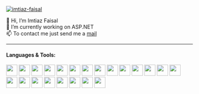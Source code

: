 <p align="left" dir="auto"> <a target="_blank" rel="noopener noreferrer" href="https://camo.githubusercontent.com/540580dcce6e90d4aebd5e07b40f66d3e8eab0087e81ce63383eaab786e922e6/68747470733a2f2f6b6f6d617265762e636f6d2f67687076632f3f757365726e616d653d6173696d612d63686f776468757279266c6162656c3d50726f66696c65253230766965777326636f6c6f723d313239653030267374796c653d706c6173746963"><img src="https://camo.githubusercontent.com/540580dcce6e90d4aebd5e07b40f66d3e8eab0087e81ce63383eaab786e922e6/68747470733a2f2f6b6f6d617265762e636f6d2f67687076632f3f757365726e616d653d6173696d612d63686f776468757279266c6162656c3d50726f66696c65253230766965777326636f6c6f723d313239653030267374796c653d706c6173746963" alt="imtiaz-faisal" data-canonical-src="https://komarev.com/ghpvc/?username=imtiaz-faisal&amp;label=Profile%20views&amp;color=129e00&amp;style=plastic" style="max-width: 100%;"></a> </p>

 👋 Hi, I’m Imtiaz Faisal <br>
 🌱 I’m currently working on ASP.NET <br>
 📫 To contact me just send me a <a href="mailto:imtiaz.faisal05@gmail.com"><i class="fa fa-envelope"></i>mail</a> <br> <hr>

<h4>Languages & Tools: </h4>
<div>
<img src="https://cdn2.iconfinder.com/data/icons/social-flat-buttons-3/512/html5-512.png" width="30px" />
<img src="https://cdn4.iconfinder.com/data/icons/social-media-logos-6/512/121-css3-512.png" width="30px" />
<img src="https://cdn3.iconfinder.com/data/icons/font-awesome-brands/576/bootstrap-512.png" width="30px" />
<img src="https://cdn2.iconfinder.com/data/icons/designer-skills/128/code-programming-javascript-software-develop-command-language-512.png" width="30px" />
  
<img src="https://cdn3.iconfinder.com/data/icons/popular-services-brands/512/jquery-512.png" width="30px" />
<img src="https://cdn0.iconfinder.com/data/icons/coding-12/100/Curly_brackets-512.png" width="30px" />
<img src="https://cdn3.iconfinder.com/data/icons/teenyicons-solid-vol-1/15/c-sharp-512.png" width="30px" />
<img src="https://cdn3.iconfinder.com/data/icons/social-media-2169/24/social_media_social_media_logo_dot_net-512.png" width="30px" />
  
<img src="https://cdn4.iconfinder.com/data/icons/logos-and-brands/512/2_Microsoft_Access_logo_logos-512.png" width="30px" />
<img src="https://cdn4.iconfinder.com/data/icons/social-media-logos-6/512/79-excel-512.png" width="30px" />
<img src="https://cdn0.iconfinder.com/data/icons/social-network-7/50/14-512.png" width="30px" />
<img src="https://cdn0.iconfinder.com/data/icons/social-media-logo-4/32/Social_Media_vs_code_visual_studio_code-512.png" width="30px" />
  
<img src="https://cdn1.iconfinder.com/data/icons/microsoft-product-2/512/29_Microsoft_Visio-512.png" width="30px" />
<img src="https://cdn2.iconfinder.com/data/icons/coding-and-development-soft-fill/60/SQL-Database-programming-developer-software-query-language-512.png" width="30px" />
<img src="https://cdn3.iconfinder.com/data/icons/teenyicons-solid-vol-3/15/typescript-512.png" width="30px" />
  
<img src="https://cdn0.iconfinder.com/data/icons/font-awesome-brands-vol-1/512/font-awesome-512.png" width="30px" />
<img src="https://cdn2.iconfinder.com/data/icons/programming-75/512/MVC-model-view-controller-512.png" width="30px" />
<img src="https://cdn2.iconfinder.com/data/icons/coding-files-extensions/512/coding-file-extension-api-512.png" width="30px" />
<img src="https://cdn3.iconfinder.com/data/icons/social-media-2169/24/social_media_social_media_logo_git-512.png" width="30px" />
  
<img src="https://cdn2.iconfinder.com/data/icons/coding-and-development-flat/60/Object-Oriented-Programming-program-developer-512.png" width="30px" />
<img src="https://cdn2.iconfinder.com/data/icons/social-icons-33/128/Github-512.png" width="30px" />
<img src="https://cdn4.iconfinder.com/data/icons/logos-and-brands/512/144_Gitlab_logo_logos-512.png" width="30px" />
  
</div>
